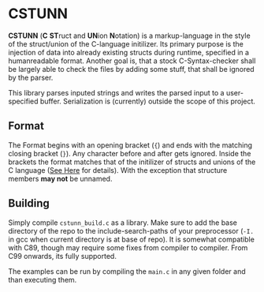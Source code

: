 # CSTUNN

**CSTUNN** (**C** **ST**ruct and **UN**ion **N**otation) is a markup-language in the style of the struct/union of the C-language initilizer. Its primary purpose is the injection of data into already existing structs during runtime, specified in a humanreadable format. Another goal is, that a stock C-Syntax-checker shall be largely able to check the files by adding some stuff, that shall be ignored by the parser.

This library parses inputed strings and writes the parsed input to a user-specified buffer. Serialization is (currently) outside the scope of this project.

## Format

The Format begins with an opening bracket (`{`) and ends with the matching closing bracket (`}`). Any character before and after gets ignored. Inside the brackets the format matches that of the initilizer of structs and unions of the C language ([See Here](https://en.cppreference.com/w/c/language/struct_initialization) for details). With the exception that structure members **may not** be unnamed.

## Building

Simply compile `cstunn_build.c` as a library. Make sure to add the base directory of the repo to the include-search-paths of your preprocessor (`-I.` in gcc when current directory is at base of repo). It is somewhat compatible with C89, though may require some fixes from compiler to compiler. From C99 onwards, its fully supported.

The examples can be run by compiling the `main.c` in any given folder and than executing them.
